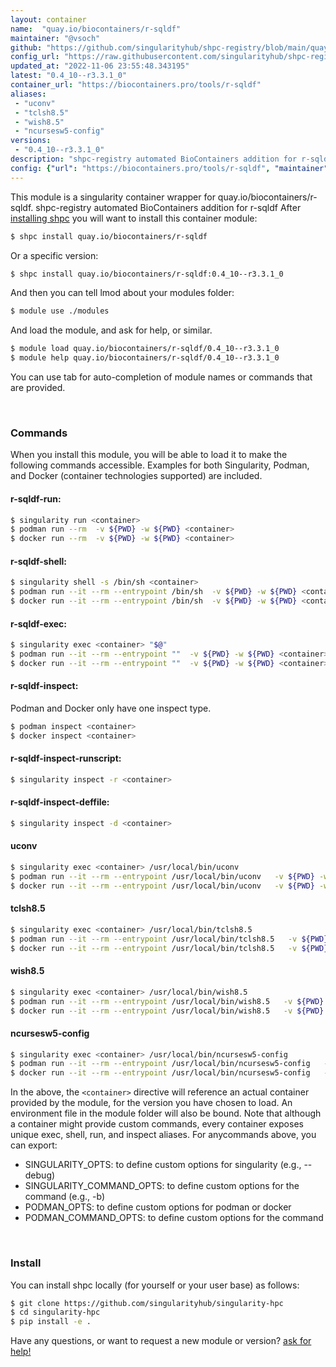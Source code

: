 ```yaml
---
layout: container
name:  "quay.io/biocontainers/r-sqldf"
maintainer: "@vsoch"
github: "https://github.com/singularityhub/shpc-registry/blob/main/quay.io/biocontainers/r-sqldf/container.yaml"
config_url: "https://raw.githubusercontent.com/singularityhub/shpc-registry/main/quay.io/biocontainers/r-sqldf/container.yaml"
updated_at: "2022-11-06 23:55:48.343195"
latest: "0.4_10--r3.3.1_0"
container_url: "https://biocontainers.pro/tools/r-sqldf"
aliases:
 - "uconv"
 - "tclsh8.5"
 - "wish8.5"
 - "ncursesw5-config"
versions:
 - "0.4_10--r3.3.1_0"
description: "shpc-registry automated BioContainers addition for r-sqldf"
config: {"url": "https://biocontainers.pro/tools/r-sqldf", "maintainer": "@vsoch", "description": "shpc-registry automated BioContainers addition for r-sqldf", "latest": {"0.4_10--r3.3.1_0": "sha256:bf0fd80ac7d9462eed5b1fe413dbd4b439e383169ebb3121ae2f8fe30d8bea53"}, "tags": {"0.4_10--r3.3.1_0": "sha256:bf0fd80ac7d9462eed5b1fe413dbd4b439e383169ebb3121ae2f8fe30d8bea53"}, "docker": "quay.io/biocontainers/r-sqldf", "aliases": {"uconv": "/usr/local/bin/uconv", "tclsh8.5": "/usr/local/bin/tclsh8.5", "wish8.5": "/usr/local/bin/wish8.5", "ncursesw5-config": "/usr/local/bin/ncursesw5-config"}}
---
```


This module is a singularity container wrapper for quay.io/biocontainers/r-sqldf.
shpc-registry automated BioContainers addition for r-sqldf
After [installing shpc](#install) you will want to install this container module:


```bash
$ shpc install quay.io/biocontainers/r-sqldf
```

Or a specific version:

```bash
$ shpc install quay.io/biocontainers/r-sqldf:0.4_10--r3.3.1_0
```

And then you can tell lmod about your modules folder:

```bash
$ module use ./modules
```

And load the module, and ask for help, or similar.

```bash
$ module load quay.io/biocontainers/r-sqldf/0.4_10--r3.3.1_0
$ module help quay.io/biocontainers/r-sqldf/0.4_10--r3.3.1_0
```

You can use tab for auto-completion of module names or commands that are provided.

<br>

### Commands

When you install this module, you will be able to load it to make the following commands accessible.
Examples for both Singularity, Podman, and Docker (container technologies supported) are included.

#### r-sqldf-run:

```bash
$ singularity run <container>
$ podman run --rm  -v ${PWD} -w ${PWD} <container>
$ docker run --rm  -v ${PWD} -w ${PWD} <container>
```

#### r-sqldf-shell:

```bash
$ singularity shell -s /bin/sh <container>
$ podman run --it --rm --entrypoint /bin/sh  -v ${PWD} -w ${PWD} <container>
$ docker run --it --rm --entrypoint /bin/sh  -v ${PWD} -w ${PWD} <container>
```

#### r-sqldf-exec:

```bash
$ singularity exec <container> "$@"
$ podman run --it --rm --entrypoint ""  -v ${PWD} -w ${PWD} <container> "$@"
$ docker run --it --rm --entrypoint ""  -v ${PWD} -w ${PWD} <container> "$@"
```

#### r-sqldf-inspect:

Podman and Docker only have one inspect type.

```bash
$ podman inspect <container>
$ docker inspect <container>
```

#### r-sqldf-inspect-runscript:

```bash
$ singularity inspect -r <container>
```

#### r-sqldf-inspect-deffile:

```bash
$ singularity inspect -d <container>
```


#### uconv

```bash
$ singularity exec <container> /usr/local/bin/uconv
$ podman run --it --rm --entrypoint /usr/local/bin/uconv   -v ${PWD} -w ${PWD} <container> -c " $@"
$ docker run --it --rm --entrypoint /usr/local/bin/uconv   -v ${PWD} -w ${PWD} <container> -c " $@"
```


#### tclsh8.5

```bash
$ singularity exec <container> /usr/local/bin/tclsh8.5
$ podman run --it --rm --entrypoint /usr/local/bin/tclsh8.5   -v ${PWD} -w ${PWD} <container> -c " $@"
$ docker run --it --rm --entrypoint /usr/local/bin/tclsh8.5   -v ${PWD} -w ${PWD} <container> -c " $@"
```


#### wish8.5

```bash
$ singularity exec <container> /usr/local/bin/wish8.5
$ podman run --it --rm --entrypoint /usr/local/bin/wish8.5   -v ${PWD} -w ${PWD} <container> -c " $@"
$ docker run --it --rm --entrypoint /usr/local/bin/wish8.5   -v ${PWD} -w ${PWD} <container> -c " $@"
```


#### ncursesw5-config

```bash
$ singularity exec <container> /usr/local/bin/ncursesw5-config
$ podman run --it --rm --entrypoint /usr/local/bin/ncursesw5-config   -v ${PWD} -w ${PWD} <container> -c " $@"
$ docker run --it --rm --entrypoint /usr/local/bin/ncursesw5-config   -v ${PWD} -w ${PWD} <container> -c " $@"
```



In the above, the `<container>` directive will reference an actual container provided
by the module, for the version you have chosen to load. An environment file in the
module folder will also be bound. Note that although a container
might provide custom commands, every container exposes unique exec, shell, run, and
inspect aliases. For anycommands above, you can export:

 - SINGULARITY_OPTS: to define custom options for singularity (e.g., --debug)
 - SINGULARITY_COMMAND_OPTS: to define custom options for the command (e.g., -b)
 - PODMAN_OPTS: to define custom options for podman or docker
 - PODMAN_COMMAND_OPTS: to define custom options for the command

<br>

### Install

You can install shpc locally (for yourself or your user base) as follows:

```bash
$ git clone https://github.com/singularityhub/singularity-hpc
$ cd singularity-hpc
$ pip install -e .
```

Have any questions, or want to request a new module or version? [ask for help!](https://github.com/singularityhub/singularity-hpc/issues)